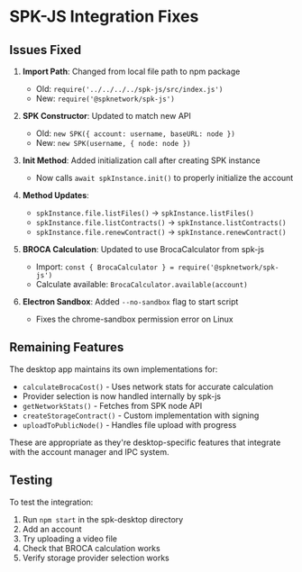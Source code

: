 # SPK-JS Integration Fixes

## Issues Fixed

1. **Import Path**: Changed from local file path to npm package
   - Old: `require('../../../../spk-js/src/index.js')`
   - New: `require('@spknetwork/spk-js')`

2. **SPK Constructor**: Updated to match new API
   - Old: `new SPK({ account: username, baseURL: node })`
   - New: `new SPK(username, { node: node })`

3. **Init Method**: Added initialization call after creating SPK instance
   - Now calls `await spkInstance.init()` to properly initialize the account

4. **Method Updates**:
   - `spkInstance.file.listFiles()` → `spkInstance.listFiles()`
   - `spkInstance.file.listContracts()` → `spkInstance.listContracts()`
   - `spkInstance.file.renewContract()` → `spkInstance.renewContract()`

5. **BROCA Calculation**: Updated to use BrocaCalculator from spk-js
   - Import: `const { BrocaCalculator } = require('@spknetwork/spk-js')`
   - Calculate available: `BrocaCalculator.available(account)`

6. **Electron Sandbox**: Added `--no-sandbox` flag to start script
   - Fixes the chrome-sandbox permission error on Linux

## Remaining Features

The desktop app maintains its own implementations for:
- `calculateBrocaCost()` - Uses network stats for accurate calculation
- Provider selection is now handled internally by spk-js
- `getNetworkStats()` - Fetches from SPK node API
- `createStorageContract()` - Custom implementation with signing
- `uploadToPublicNode()` - Handles file upload with progress

These are appropriate as they're desktop-specific features that integrate with the account manager and IPC system.

## Testing

To test the integration:
1. Run `npm start` in the spk-desktop directory
2. Add an account
3. Try uploading a video file
4. Check that BROCA calculation works
5. Verify storage provider selection works
